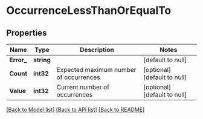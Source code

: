 # OccurrenceLessThanOrEqualTo

## Properties
Name | Type | Description | Notes
------------ | ------------- | ------------- | -------------
**Error_** | **string** |  | [default to null]
**Count** | **int32** | Expected maximum number of occurrences | [optional] [default to null]
**Value** | **int32** | Current number of occurrences | [optional] [default to null]

[[Back to Model list]](../README.md#documentation-for-models) [[Back to API list]](../README.md#documentation-for-api-endpoints) [[Back to README]](../README.md)


